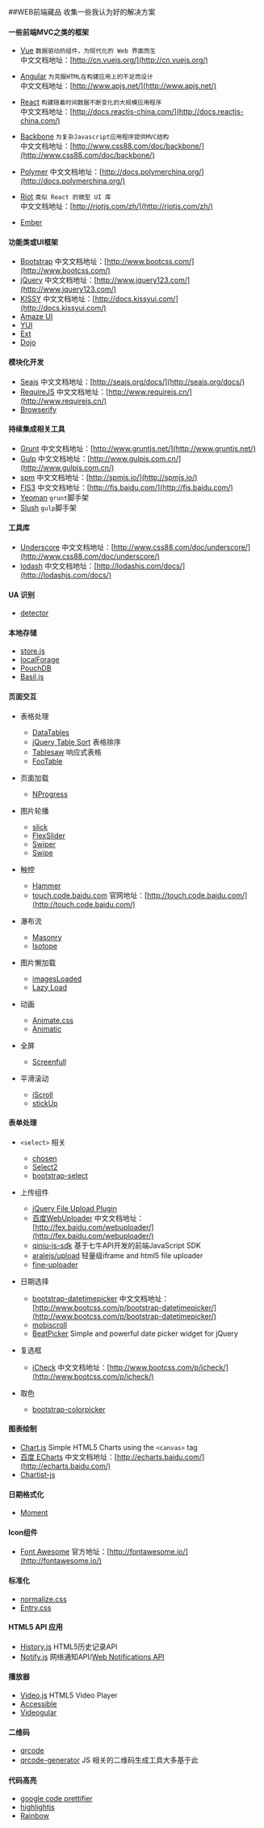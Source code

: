 ##WEB前端藏品
收集一些我认为好的解决方案

#### 一些前端MVC之类的框架
* [Vue](https://github.com/vuejs/vue/) `数据驱动的组件，为现代化的 Web 界面而生`  
  中文文档地址：[http://cn.vuejs.org/](http://cn.vuejs.org/)  

* [Angular](https://github.com/angular/angular) `为克服HTML在构建应用上的不足而设计`  
  中文文档地址：[http://www.apjs.net/](http://www.apjs.net/)  

* [React](https://github.com/facebook/react) `构建随着时间数据不断变化的大规模应用程序`  
  中文文档地址：[http://docs.reactjs-china.com/](http://docs.reactjs-china.com/)

* [Backbone](https://github.com/jashkenas/backbone) `为复杂Javascript应用程序提供MVC结构`  
  中文文档地址：[http://www.css88.com/doc/backbone/](http://www.css88.com/doc/backbone/)

* [Polymer](https://github.com/Polymer/polymer) 中文文档地址：[http://docs.polymerchina.org/](http://docs.polymerchina.org/)

* [Riot](https://github.com/riot/riot) `类似 React 的微型 UI 库`  
  中文文档地址：[http://riotjs.com/zh/](http://riotjs.com/zh/)

* [Ember](https://github.com/emberjs/ember.js) 

#### 功能类或UI框架
* [Bootstrap](https://github.com/twbs/bootstrap) 中文文档地址：[http://www.bootcss.com/](http://www.bootcss.com/)
* [jQuery](http://jquery.com/) 中文文档地址：[http://www.jquery123.com/](http://www.jquery123.com/)
* [KISSY](https://github.com/kissyteam/kissy) 中文文档地址：[http://docs.kissyui.com/](http://docs.kissyui.com/)
* [Amaze UI](http://amazeui.org/)
* [YUI](https://github.com/yui/yui3)
* [Ext](https://www.sencha.com/products/extjs)
* [Dojo](https://github.com/dojo/dojo/)

#### 模块化开发
* [Seajs](https://github.com/seajs/seajs) 中文文档地址：[http://seajs.org/docs/](http://seajs.org/docs/)
* [RequireJS](https://github.com/jrburke/requirejs) 中文文档地址：[http://www.requirejs.cn/](http://www.requirejs.cn/)
* [Browserify](https://github.com/substack/node-browserify)

#### 持续集成相关工具
* [Grunt](https://github.com/gruntjs/grunt) 中文文档地址：[http://www.gruntjs.net/](http://www.gruntjs.net/)
* [Gulp](https://github.com/gulpjs/gulp) 中文文档地址：[http://www.gulpjs.com.cn/](http://www.gulpjs.com.cn/)
* [spm](https://github.com/spmjs/spm) 中文文档地址：[http://spmjs.io/](http://spmjs.io/)
* [FIS3](https://github.com/fex-team/fis3) 中文文档地址：[http://fis.baidu.com/](http://fis.baidu.com/)
* [Yeoman](https://github.com/yeoman/yeoman) `grunt`脚手架
* [Slush](https://github.com/slushjs/slush) `gulp`脚手架

#### 工具库
* [Underscore](https://github.com/jashkenas/underscore/) 中文文档地址：[http://www.css88.com/doc/underscore/](http://www.css88.com/doc/underscore/)
* [lodash](https://github.com/lodash/lodash) 中文文档地址：[http://lodashjs.com/docs/](http://lodashjs.com/docs/)

#### UA 识别
* [detector](https://github.com/hotoo/detector)

#### 本地存储
* [store.js](https://github.com/marcuswestin/store.js)
* [localForage](https://github.com/mozilla/localForage)
* [PouchDB](https://github.com/pouchdb/pouchdb)
* [Basil.js](https://github.com/Wisembly/basil.js)

#### 页面交互
* 表格处理
  * [DataTables](https://github.com/DataTables/DataTables)
  * [jQuery Table Sort](https://github.com/kylefox/jquery-tablesort) 表格排序
  * [Tablesaw](https://github.com/filamentgroup/tablesaw) 响应式表格
  * [FooTable](https://github.com/fooplugins/FooTable)

* 页面加载
  * [NProgress](https://github.com/rstacruz/nprogress/)

* 图片轮播
  * [slick](https://github.com/kenwheeler/slick/)
  * [FlexSlider](https://github.com/woothemes/FlexSlider)
  * [Swiper](https://github.com/nolimits4web/Swiper)
  * [Swipe](https://github.com/thebird/Swipe)

* 触控
  * [Hammer](https://github.com/hammerjs/hammer.js/)
  * [touch.code.baidu.com](https://github.com/Clouda-team/touch.code.baidu.com) 官网地址：[http://touch.code.baidu.com/](http://touch.code.baidu.com/)

* 瀑布流
  * [Masonry](https://github.com/desandro/masonry)
  * [Isotope](https://github.com/metafizzy/isotope)

* 图片懒加载
  * [imagesLoaded](https://github.com/desandro/imagesloaded)
  * [Lazy Load](https://github.com/amazeui/lazyload)

* 动画
  * [Animate.css](https://github.com/daneden/animate.css)
  * [Animatic](https://github.com/lvivski/animatic)

* 全屏
  * [Screenfull](https://github.com/sindresorhus/screenfull.js)

* 平滑滚动
  * [iScroll](https://github.com/cubiq/iscroll)
  * [stickUp](https://github.com/LiranCohen/stickUp)

#### 表单处理
* `<select>` 相关
  * [chosen](https://github.com/harvesthq/chosen)
  * [Select2](https://github.com/select2/select2)
  * [bootstrap-select](https://github.com/silviomoreto/bootstrap-select)

* 上传组件
  * [jQuery File Upload Plugin](https://github.com/blueimp/jQuery-File-Upload)
  * [百度WebUploader](https://github.com/fex-team/webuploader/) 中文文档地址：[http://fex.baidu.com/webuploader/](http://fex.baidu.com/webuploader/)
  * [qiniu-js-sdk](https://github.com/qiniu/js-sdk) 基于七牛API开发的前端JavaScript SDK
  * [aralejs/upload](https://github.com/aralejs/upload) 轻量级iframe and html5 file uploader
  * [fine-uploader](https://github.com/FineUploader/fine-uploader)

* 日期选择
  * [bootstrap-datetimepicker](https://github.com/smalot/bootstrap-datetimepicker) 中文文档地址：[http://www.bootcss.com/p/bootstrap-datetimepicker/](http://www.bootcss.com/p/bootstrap-datetimepicker/)
  * [mobiscroll](https://github.com/acidb/mobiscroll)
  * [BeatPicker](https://github.com/ACT1GMR/BeatPicker) Simple and powerful date picker widget for jQuery

* 复选框
  * [iCheck](https://github.com/fronteed/icheck) 中文文档地址：[http://www.bootcss.com/p/icheck/](http://www.bootcss.com/p/icheck/)

* 取色
  * [bootstrap-colorpicker](https://github.com/mjolnic/bootstrap-colorpicker)

#### 图表绘制
* [Chart.js](https://github.com/nnnick/Chart.js) Simple HTML5 Charts using the `<canvas>` tag
* [百度 ECharts](https://github.com/ecomfe/echarts) 中文文档地址：[http://echarts.baidu.com/](http://echarts.baidu.com/)
* [Chartist-js](https://github.com/gionkunz/chartist-js)

#### 日期格式化
* [Moment](https://github.com/moment/moment/)

#### Icon组件
* [Font Awesome](https://github.com/FortAwesome/Font-Awesome/) 官方地址：[http://fontawesome.io/](http://fontawesome.io/)

#### 标准化
* [normalize.css](https://github.com/necolas/normalize.css)
* [Entry.css](https://github.com/zmmbreeze/Entry.css)

#### HTML5 API 应用
* [History.js](https://github.com/browserstate/history.js) HTML5历史记录API
* [Notify.js](https://github.com/alexgibson/notify.js) 网络通知API/[Web Notifications API](https://www.w3.org/TR/notifications/)

#### 播放器
* [Video.js](https://github.com/videojs/video.js) HTML5 Video Player
* [Accessible](https://github.com/paypal/accessible-html5-video-player)
* [Videogular](https://github.com/videogular/videogular)

#### 二维码
* [qrcode](https://github.com/aralejs/qrcode)
* [qrcode-generator](https://github.com/kazuhikoarase/qrcode-generator) JS 相关的二维码生成工具大多基于此

#### 代码高亮
* [google code prettifier](https://github.com/google/code-prettify)
* [highlightjs](https://github.com/components/highlightjs)
* [Rainbow](https://github.com/ccampbell/rainbow)
